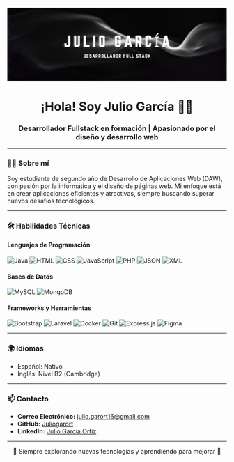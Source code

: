 <!-- Banner -->
<p align="center">
  <img src="JulioGarcía.png" alt="Banner_JGO">
</p>

<h1 align="center">¡Hola! Soy Julio García 🖖🏼</h1>
<h3 align="center">Desarrollador Fullstack en formación | Apasionado por el diseño y desarrollo web</h3>

---

### 👨‍💻 **Sobre mí**
Soy estudiante de segundo año de Desarrollo de Aplicaciones Web (DAW), con pasión por la informática y el diseño de páginas web. Mi enfoque está en crear aplicaciones eficientes y atractivas, siempre buscando superar nuevos desafíos tecnológicos.

---
### 🛠️ **Habilidades Técnicas**
#### **Lenguajes de Programación**
<p>
  <img src="https://img.shields.io/badge/Java-007396?style=for-the-badge&logo=java&logoColor=white" alt="Java" class="img-fluid" style="width: 120px; height: 120px;">
  <img src="https://img.shields.io/badge/HTML5-E34F26?style=for-the-badge&logo=html5&logoColor=white" alt="HTML" class="img-fluid" style="width: 120px; height: 120px;">
  <img src="https://img.shields.io/badge/CSS3-1572B6?style=for-the-badge&logo=css3&logoColor=white" alt="CSS" class="img-fluid" style="width: 120px; height: 120px;">
  <img src="https://img.shields.io/badge/JavaScript-F7DF1E?style=for-the-badge&logo=javascript&logoColor=black" alt="JavaScript" class="img-fluid" style="width: 120px; height: 120px;">
  <img src="https://img.shields.io/badge/PHP-777BB4?style=for-the-badge&logo=php&logoColor=white" alt="PHP" class="img-fluid" style="width: 120px; height: 120px;">
  <img src="https://img.shields.io/badge/JSON-000000?style=for-the-badge&logo=json&logoColor=white" alt="JSON" class="img-fluid" style="width: 120px; height: 120px;">
  <img src="https://img.shields.io/badge/XML-8A2BE2?style=for-the-badge&logo=xml&logoColor=white" alt="XML" class="img-fluid" style="width: 120px; height: 120px;">
</p>

#### **Bases de Datos**
<p>
  <img src="https://img.shields.io/badge/MySQL-4479A1?style=for-the-badge&logo=mysql&logoColor=white" alt="MySQL" class="img-fluid" style="width: 120px; height: 120px;">
  <img src="https://img.shields.io/badge/MongoDB-47A248?style=for-the-badge&logo=mongodb&logoColor=white" alt="MongoDB" class="img-fluid" style="width: 120px; height: 120px;">
</p>

#### **Frameworks y Herramientas**
<p>
  <img src="https://img.shields.io/badge/Bootstrap-7952B3?style=for-the-badge&logo=bootstrap&logoColor=white" alt="Bootstrap" class="img-fluid" style="width: 120px; height: 120px;">
  <img src="https://img.shields.io/badge/Laravel-FF2D20?style=for-the-badge&logo=laravel&logoColor=white" alt="Laravel" class="img-fluid" style="width: 120px; height: 120px;">
  <img src="https://img.shields.io/badge/Docker-2496ED?style=for-the-badge&logo=docker&logoColor=white" alt="Docker" class="img-fluid" style="width: 120px; height: 120px;">
  <img src="https://img.shields.io/badge/Git-F05032?style=for-the-badge&logo=git&logoColor=white" alt="Git" class="img-fluid" style="width: 120px; height: 120px;">
  <img src="https://img.shields.io/badge/Express.js-000000?style=for-the-badge&logo=express&logoColor=white" alt="Express.js" class="img-fluid" style="width: 120px; height: 120px;">
  <img src="https://img.shields.io/badge/Figma-F24E1E?style=for-the-badge&logo=figma&logoColor=white" alt="Figma" class="img-fluid" style="width: 120px; height: 120px;">
</p>

---

### 🌍 **Idiomas**
- Español: Nativo  
- Inglés: Nivel B2 (Cambridge)

---

### 📫 **Contacto**
- **Correo Electrónico:** julio.garort16@gmail.com  
- **GitHub:** [Juliogarort](https://github.com/Juliogarort)  
- **LinkedIn:** [Julio García Ortiz](https://www.linkedin.com/in/julio-garc%C3%ADa-ortiz-742012237/)  

---

<p align="center">
  🚀 Siempre explorando nuevas tecnologías y aprendiendo para mejorar 🌟
</p>
